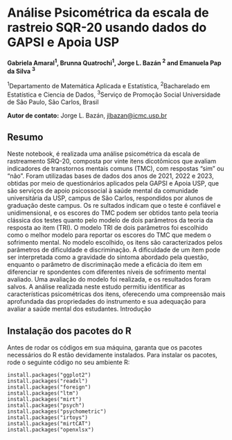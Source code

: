 # Análise Psicométrica da escala de rastreio SQR-20 usando dados do GAPSI e Apoia USP

**Gabriela Amaral<sup>1</sup>, Brunna Quatrochi<sup>1</sup>, Jorge L. Bazán <sup>2</sup> and Emanuela Pap da Silva <sup>3</sup>**

<sup>1</sup>Departamento de Matemática Aplicada e Estatística,
<sup>2</sup>Bacharelado em Estatística e Ciencia de Dados,
<sup>3</sup>Serviço de Promoção Social
Universidade de São Paulo, São Carlos, Brasil


**Autor de contato:** Jorge L. Bazán, jlbazan@icmc.usp.br


## Resumo
 Neste notebook, é realizada uma análise psicométrica da escala de rastreamento SRQ-20, composta por vinte
 itens dicotômicos que avaliam indicadores de transtornos mentais comuns (TMC), com respostas “sim” ou
 “não”. Foram utilizadas bases de dados dos anos de 2021, 2022 e 2023, obtidas por meio de questionários
 aplicados pela GAPSI e Apoia USP, que são serviços de apoio psicossocial à saúde mental da comunidade
 universitária da USP, campus de São Carlos, respondidos por alunos de graduação deste campus. Os re
sultados indicam que o teste é confiável e unidimensional, e os escores do TMC podem ser obtidos tanto
 pela teoria clássica dos testes quanto pelo modelo de dois parâmetros da teoria da resposta ao item (TRI).
 O modelo TRI de dois parâmetros foi escolhido como o melhor modelo para reportar os escores do TMC
 que medem o sofrimento mental. No modelo escolhido, os itens são caracterizados pelos parâmetros de
 dificuldade e discriminação. A dificuldade de um item pode ser interpretada como a gravidade do sintoma
 abordado pela questão, enquanto o parâmetro de discriminação mede a eficácia do item em diferenciar re
spondentes com diferentes níveis de sofrimento mental avaliado. Uma avaliação do modelo foi realizada, e os
 resultados foram salvos. A análise realizada neste estudo permitiu identificar as características psicométricas
 dos itens, oferecendo uma compreensão mais aprofundada das propriedades do instrumento e sua adequação
 para avaliar a saúde mental dos estudantes.
 Introdução
 
## Instalação dos pacotes do R

Antes de rodar os códigos em sua máquina, garanta que os pacotes necessários do R estão devidamente instalados. Para instalar os pacotes, rode o seguinte código no seu ambiente R:

```
install.packages("ggplot2") 
install.packages("readxl") 
install.packages("foreign")
install.packages("ltm")
install.packages("mirt")
install.packages("psych")
install.packages("psychometric")
install.packages("irtoys")
install.packages("mirtCAT")
install.packages("openxlsx")
```
